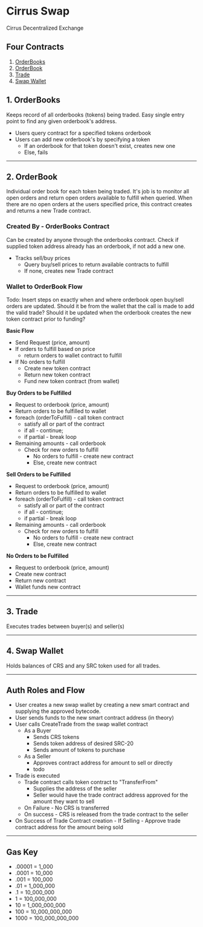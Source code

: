 # Cirrus Swap
Cirrus Decentralized Exchange

## Four Contracts

1. [OrderBooks](#1-orderbooks)
2. [OrderBook](#2-orderbook)
3. [Trade](#3-trade)
4. [Swap Wallet](#4-swap-wallet)

## 1. OrderBooks
Keeps record of all orderbooks (tokens) being traded. Easy single entry point to find any given orderbook's address.

- Users query contract for a specified tokens orderbook
- Users can add new orderbook's by specifying a token
  - If an orderbook for that token doesn't exist, creates new one
  - Else, fails

---

## 2. OrderBook

Individual order book for each token being traded. It's job is to monitor all open orders and return open orders available to fulfill when queried.
When there are no open orders at the users specified price, this contract creates and returns a new Trade contract.

### Created By - OrderBooks Contract

Can be created by anyone through the orderbooks contract. Check if supplied token address already has an orderbook, if not add a new one.

- Tracks sell/buy prices
  - Query buy/sell prices to return available contracts to fulfill
  - If none, creates new Trade contract

### Wallet to OrderBook Flow

Todo: Insert steps on exactly when and where orderbook open buy/sell orders are updated.
Should it be from the wallet that the call is made to add the valid trade?
Should it be updated when the orderbook creates the new token contract prior to funding?

**Basic Flow**

- Send Request (price, amount)
- If orders to fulfill based on price
  - return orders to wallet contract to fulfill
- If No orders to fulfill
  - Create new token contract
  - Return new token contract
  - Fund new token contract (from wallet)

**Buy Orders to be Fulfilled**

- Request to orderbook (price, amount)
- Return orders to be fulfilled to wallet
- foreach (orderToFulfill) - call token contract
  - satisfy all or part of the contract
  - if all - continue;
  - if partial - break loop
- Remaining amounts - call orderbook
  - Check for new orders to fulfill
    - No orders to fulfill - create new contract
    - Else, create new contract

**Sell Orders to be Fulfilled**

- Request to orderbook (price, amount)
- Return orders to be fulfilled to wallet
- foreach (orderToFulfill) - call token contract
  - satisfy all or part of the contract
  - if all - continue;
  - if partial - break loop
- Remaining amounts - call orderbook
  - Check for new orders to fulfill
    - No orders to fulfill - create new contract
    - Else, create new contract

**No Orders to be Fulfilled**

- Request to orderbook (price, amount)
- Create new contract
- Return new contract
- Wallet funds new contract

---

## 3. Trade
Executes trades between buyer(s) and seller(s)

---

## 4. Swap Wallet
Holds balances of CRS and any SRC token used for all trades.

---

## Auth Roles and Flow

- User creates a new swap wallet by creating a new smart contract and supplying the approved bytecode.
- User sends funds to the new smart contract address (in theory)
- User calls CreateTrade from the swap wallet contract
  - As a Buyer
    - Sends CRS tokens
    - Sends token address of desired SRC-20
    - Sends amount of tokens to purchase
  - As a Seller
    - Approves contract address for amount to sell or directly
    - todo
- Trade is executed
  - Trade contract calls token contract to "TransferFrom"
    - Supplies the address of the seller
    - Seller would have the trade contract address approved for the amount they want to sell
  - On Failure - No CRS is transferred
  - On success - CRS is released from the trade contract to the seller
- On Success of Trade Contract creation - If Selling - Approve trade contract address for the amount being sold

---

## Gas Key

- .00001 = 1_000
- .0001 = 10_000
- .001 = 100_000
- .01 = 1_000_000
- .1 = 10_000_000
- 1 = 100_000_000
- 10 = 1_000_000_000
- 100 = 10_000_000_000
- 1000 = 100_000_000_000
